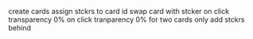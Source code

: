create cards
assign stckrs to card id
swap card with stcker on click
transparency 0% on click
tranparency 0% for two cards only
add stckrs behind